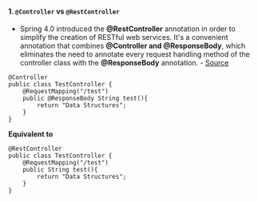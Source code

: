 #### 1. ```@Controller``` vs ```@RestController```

- Spring 4.0 introduced the **@RestController** annotation in order to simplify the creation of RESTful web services. It's a convenient annotation that combines **@Controller and @ResponseBody**, which eliminates the need to annotate every request handling method of the controller class with the **@ResponseBody** annotation. - [Source](https://www.baeldung.com/spring-controller-vs-restcontroller)

```
@Controller
public class TestController {
    @RequestMapping("/test")
    public @ResponseBody String test(){
        return "Data Structures";
    }
}
```

**Equivalent to**

```
@RestController
public class TestController {
    @RequestMapping("/test")
    public String test(){
        return "Data Structures";
    }
}
```